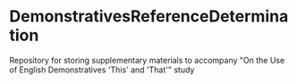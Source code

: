 # DemonstrativesReferenceDetermination
Repository for storing supplementary materials to accompany "On the Use of English Demonstratives 'This' and 'That'" study
